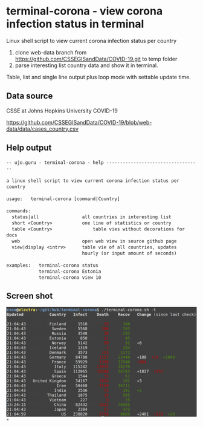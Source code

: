 # terminal-corona - view corona infection status in terminal

Linux shell script to view current corona infection status per country

1. clone web-data branch from https://github.com/CSSEGISandData/COVID-19.git to temp folder
2. parse interesting list country data and show it in terminal.

Table, list and single line output plus loop mode with settable update time.


## Data source

CSSE at Johns Hopkins University COVID-19

https://github.com/CSSEGISandData/COVID-19/blob/web-data/data/cases_country.csv


## Help output

	-- ujo.guru - terminal-corona - help -----------------------------------

	a linux shell script to view current corona infection status per country

	usage:	 terminal-corona [command|Country]

	commands:
	  status|all            	all countries in interesting list
	  short <Country>       	one line of statistics or country
	  table <Country>            	table vies without decorations for docs
	  web                   	open web view in source github page
	  view|display <intrv>  	table vie of all countries, updates
	                        	hourly (or input amount of seconds)

	examples: 	terminal-corona status
				terminal-corona Estonia
				terminal-corona view 10

## Screen shot

![](terminal-corona.png)"
